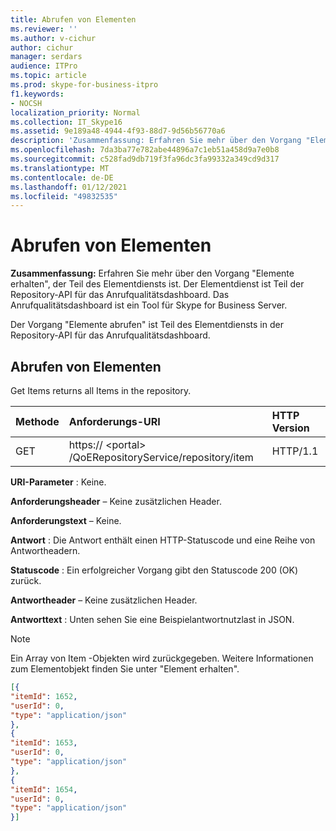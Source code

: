 ```yaml
---
title: Abrufen von Elementen
ms.reviewer: ''
ms.author: v-cichur
author: cichur
manager: serdars
audience: ITPro
ms.topic: article
ms.prod: skype-for-business-itpro
f1.keywords:
- NOCSH
localization_priority: Normal
ms.collection: IT_Skype16
ms.assetid: 9e189a48-4944-4f93-88d7-9d56b56770a6
description: 'Zusammenfassung: Erfahren Sie mehr über den Vorgang "Elemente erhalten", der Teil des Elementdiensts ist. Der Elementdienst ist Teil der Repository-API für das Anrufqualitätsdashboard. Das Anrufqualitätsdashboard ist ein Tool für Skype for Business Server.'
ms.openlocfilehash: 7da3ba77e782abe44896a7c1eb51a458d9a7e0b8
ms.sourcegitcommit: c528fad9db719f3fa96dc3fa99332a349cd9d317
ms.translationtype: MT
ms.contentlocale: de-DE
ms.lasthandoff: 01/12/2021
ms.locfileid: "49832535"
---
```

# <a name="get-items"></a>Abrufen von Elementen
 
**Zusammenfassung:** Erfahren Sie mehr über den Vorgang "Elemente erhalten", der Teil des Elementdiensts ist. Der Elementdienst ist Teil der Repository-API für das Anrufqualitätsdashboard. Das Anrufqualitätsdashboard ist ein Tool für Skype for Business Server.
  
Der Vorgang "Elemente abrufen" ist Teil des Elementdiensts in der Repository-API für das Anrufqualitätsdashboard.
  
## <a name="get-items"></a>Abrufen von Elementen

Get Items returns all Items in the repository.
  
|**Methode**|**Anforderungs-URI**|**HTTP Version**|
|:-----|:-----|:-----|
|GET  <br/> |https:// \<portal\> /QoERepositoryService/repository/item  <br/> |HTTP/1.1  <br/> |
   
 **URI-Parameter** : Keine.
  
 **Anforderungsheader** – Keine zusätzlichen Header.
  
 **Anforderungstext** – Keine.
  
 **Antwort** : Die Antwort enthält einen HTTP-Statuscode und eine Reihe von Antwortheadern.
  
 **Statuscode** : Ein erfolgreicher Vorgang gibt den Statuscode 200 (OK) zurück.
  
 **Antwortheader** – Keine zusätzlichen Header.
  
 **Antworttext** : Unten sehen Sie eine Beispielantwortnutzlast in JSON.
  
> [!NOTE]
> Ein Array von Item -Objekten wird zurückgegeben. Weitere Informationen zum Elementobjekt finden Sie unter "Element erhalten". 
  
```json
[{
"itemId": 1652,
"userId": 0,
"type": "application/json"
},
{
"itemId": 1653,
"userId": 0,
"type": "application/json"
},
{
"itemId": 1654,
"userId": 0,
"type": "application/json"
}]
```
